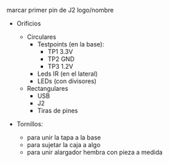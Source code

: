 marcar primer pin de J2
logo/nombre

- Orificios
  - Circulares
    - Testpoints (en la base):
      - TP1 3.3V
      - TP2 GND
      - TP3 1.2V
    - Leds IR (en el lateral)
    - LEDs (con divisores)
  - Rectangulares
    - USB
    - J2
    - Tiras de pines

- Tornillos:
  - para unir la tapa a la base
  - para sujetar la caja a algo
  - para unir alargador hembra con pieza a medida
